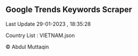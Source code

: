 

## Google Trends Keywords Scraper 
 
Last Update 29-01-2023 , 18:35:28

Country List :
VIETNAM.json



© Abdul Muttaqin 
